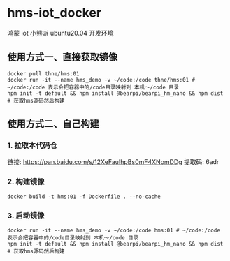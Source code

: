 # hms-iot_docker
鸿蒙 iot 小熊派 ubuntu20.04 开发环境
## 使用方式一、直接获取镜像
```shell
docker pull thne/hms:01
docker run -it --name hms_demo -v ~/code:/code thne/hms:01 # ~/code:/code 表示会把容器中的/code目录映射到 本机～/code 目录
hpm init -t default && hpm install @bearpi/bearpi_hm_nano && hpm dist # 获取hms源码然后构建
```
## 使用方式二、自己构建
### 1. 拉取本代码仓
链接: https://pan.baidu.com/s/12XeFauIhpBs0mF4XNomDDg 提取码: 6adr 
### 2. 构建镜像
```shell
docker build -t hms:01 -f Dockerfile . --no-cache                                       
```
### 3. 启动镜像
``` shell 
docker run -it --name hms_demo -v ~/code:/code hms:01 # ~/code:/code 表示会把容器中的/code目录映射到 本机～/code 目录
hpm init -t default && hpm install @bearpi/bearpi_hm_nano && hpm dist # 获取hms源码然后构建
```

